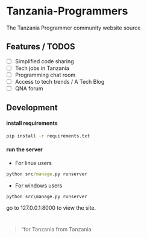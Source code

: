 # Tanzania-Programmers

The Tanzania Programmer community website source

## Features / TODOS

- [ ] Simplified code sharing
- [ ] Tech jobs in Tanzania
- [ ] Programming chat room
- [ ] Access to tech trends / A Tech Blog
- [ ] QNA forum

## Development

#### install requirements

```cmd
pip install -r requirements.txt
```

#### run the server

- For linux users
```cmd
python src/manage.py runserver
```

- For windows users
```cmd
python src\manage.py runserver
```

go to 127.0.0.1:8000 to view the site.

#

> “for Tanzania from Tanzania